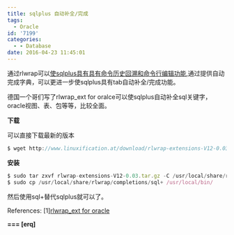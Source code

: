 ```yaml
---
title: sqlplus 自动补全/完成
tags:
  - Oracle
id: '7199'
categories:
  - - Database
date: 2016-04-23 11:45:01
---
```



<!-- more -->
通过rlwrap可以[使sqlplus具有具有命令历史回溯和命令行编辑功能](https://openwares.net/linux/debian%E4%B8%8B%E4%BD%BFsqlplus%E5%85%B7%E6%9C%89%E5%91%BD%E4%BB%A4%E5%8E%86%E5%8F%B2%E5%9B%9E%E6%BA%AF%E5%92%8C%E5%91%BD%E4%BB%A4%E8%A1%8C%E7%BC%96%E8%BE%91%E5%8A%9F%E8%83%BD.html),通过提供自动完成字典，可以更进一步使sqlplus具有tab自动补全/完成功能。


德国一个哥们写了rlwrap_ext for oralce可以使sqlplus自动补全sql关键字，oracle视图、表、包等等，比较全面。

**下载**

可以直接下载最新的版本
```js
$ wget http://www.linuxification.at/download/rlwrap-extensions-V12-0.03.tar.gz
```

**安装**

```js
$ sudo tar zxvf rlwrap-extensions-V12-0.03.tar.gz -C /usr/local/share/rlwrap/completions
$ sudo cp /usr/local/share/rlwrap/completions/sql+ /usr/local/bin/
```

然后使用sql+替代sqlplus就可以了。

References:
\[1\][rlwrap_ext for oracle](http://www.linuxification.at/rlwrap_ext.html.en)

 **===
\[erq\]**